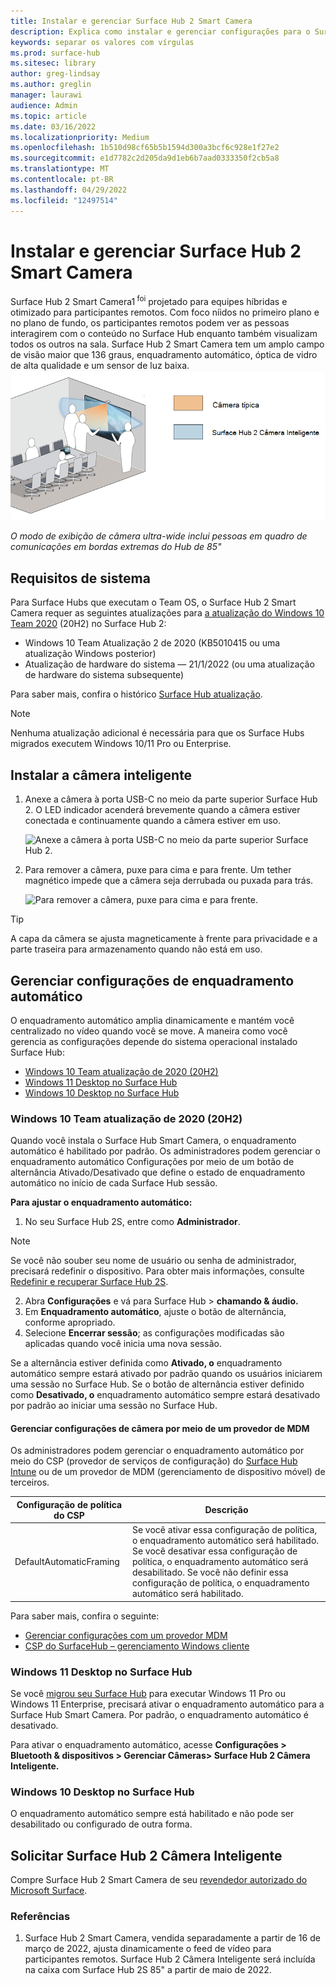 ```yaml
---
title: Instalar e gerenciar Surface Hub 2 Smart Camera
description: Explica como instalar e gerenciar configurações para o Surface Hub 2 Smart Camera.
keywords: separar os valores com vírgulas
ms.prod: surface-hub
ms.sitesec: library
author: greg-lindsay
ms.author: greglin
manager: laurawi
audience: Admin
ms.topic: article
ms.date: 03/16/2022
ms.localizationpriority: Medium
ms.openlocfilehash: 1b510d98cf65b5b1594d300a3bcf6c928e1f27e2
ms.sourcegitcommit: e1d7782c2d205da9d1eb6b7aad0333350f2cb5a8
ms.translationtype: MT
ms.contentlocale: pt-BR
ms.lasthandoff: 04/29/2022
ms.locfileid: "12497514"
---
```

# <a name="install-and-manage-surface-hub-2-smart-camera"></a>Instalar e gerenciar Surface Hub 2 Smart Camera

Surface Hub 2 Smart Camera1<sup> foi</sup> projetado para equipes híbridas e otimizado para participantes remotos. Com foco níidos no primeiro plano e no plano de fundo, os participantes remotos podem ver as pessoas interagirem com o conteúdo no Surface Hub enquanto também visualizam todos os outros na sala. Surface Hub 2 Smart Camera tem um amplo campo de visão maior que 136 graus, enquadramento automático, óptica de vidro de alta qualidade e um sensor de luz baixa.
![O modo de exibição de câmera ultra-wide inclui pessoas em quadro de comunicações em bordas extremas do Hub de 85"](images/surface-hub-2-smart-camera-fov.png)

*O modo de exibição de câmera ultra-wide inclui pessoas em quadro de comunicações em bordas extremas do Hub de 85"*

## <a name="system-requirements"></a>Requisitos de sistema

Para Surface Hubs que executam o Team OS, o Surface Hub 2 Smart Camera requer as seguintes atualizações para [a atualização do Windows 10 Team 2020](surface-hub-2020-update-whats-new.md) (20H2) no Surface Hub 2:

- Windows 10 Team Atualização 2 de 2020 (KB5010415 ou uma atualização Windows posterior)
- Atualização de hardware do sistema — 21/1/2022 (ou uma atualização de hardware do sistema subsequente)

Para saber mais, confira o histórico [Surface Hub atualização](surface-hub-update-history.md).

> [!NOTE]
> Nenhuma atualização adicional é necessária para que os Surface Hubs migrados executem Windows 10/11 Pro ou Enterprise.

## <a name="install-smart-camera"></a>Instalar a câmera inteligente

1. Anexe a câmera à porta USB-C no meio da parte superior Surface Hub 2. O LED indicador acenderá brevemente quando a câmera estiver conectada e continuamente quando a câmera estiver em uso.

     ![Anexe a câmera à porta USB-C no meio da parte superior Surface Hub 2.](images/hub2smartcamera1.png)

2. Para remover a câmera, puxe para cima e para frente. Um tether magnético impede que a câmera seja derrubada ou puxada para trás.

    ![Para remover a câmera, puxe para cima e para frente.](images/hub2smartcamera2.png)

> [!TIP]
> A capa da câmera se ajusta magneticamente à frente para privacidade e a parte traseira para armazenamento quando não está em uso.

## <a name="manage-automatic-framing-settings"></a>Gerenciar configurações de enquadramento automático

O enquadramento automático amplia dinamicamente e mantém você centralizado no vídeo quando você se move. A maneira como você gerencia as configurações depende do sistema operacional instalado Surface Hub:

- [Windows 10 Team atualização de 2020 (20H2)](#windows-10-team-2020-update-20h2)
- [Windows 11 Desktop no Surface Hub](#windows-11-desktop-on-surface-hub)
- [Windows 10 Desktop no Surface Hub](#windows-10-desktop-on-surface-hub)

### <a name="windows-10-team-2020-update-20h2"></a>Windows 10 Team atualização de 2020 (20H2)

Quando você instala o Surface Hub Smart Camera, o enquadramento automático é habilitado por padrão. Os administradores podem gerenciar o enquadramento automático Configurações por meio de um botão de alternância Ativado/Desativado que define o estado de enquadramento automático no início de cada Surface Hub sessão.

**Para ajustar o enquadramento automático:**

1. No seu Surface Hub 2S, entre como **Administrador**.

> [!NOTE]
> Se você não souber seu nome de usuário ou senha de administrador, precisará redefinir o dispositivo. Para obter mais informações, consulte [Redefinir e recuperar Surface Hub 2S](/surface-hub/surface-hub-2s-recover-reset).

2. Abra **Configurações** e vá para Surface Hub > **chamando & áudio.**
3. Em **Enquadramento automático**, ajuste o botão de alternância, conforme apropriado. 
4. Selecione **Encerrar sessão**; as configurações modificadas são aplicadas quando você inicia uma nova sessão. 

Se a alternância estiver definida como **Ativado, o** enquadramento automático sempre estará ativado por padrão quando os usuários iniciarem uma sessão no Surface Hub. Se o botão de alternância estiver definido como **Desativado, o** enquadramento automático sempre estará desativado por padrão ao iniciar uma sessão no Surface Hub.

#### <a name="manage-camera-settings-via-an-mdm-provider"></a>Gerenciar configurações de câmera por meio de um provedor de MDM

Os administradores podem gerenciar o enquadramento automático por meio do CSP (provedor de serviços de configuração) do [Surface Hub Intune](/windows/client-management/mdm/surfacehub-csp) ou de um provedor de MDM (gerenciamento de dispositivo móvel) de terceiros.

|Configuração de política do CSP| Descrição|
|------------------|------------|
|DefaultAutomaticFraming|Se você ativar essa configuração de política, o enquadramento automático será habilitado. Se você desativar essa configuração de política, o enquadramento automático será desabilitado. Se você não definir essa configuração de política, o enquadramento automático será habilitado. |

Para saber mais, confira o seguinte:

- [Gerenciar configurações com um provedor MDM](/surface-hub/manage-settings-with-mdm-for-surface-hub#create-custom-configuration-profile)
- [CSP do SurfaceHub – gerenciamento Windows cliente](/windows/client-management/mdm/surfacehub-csp)

### <a name="windows-11-desktop-on-surface-hub"></a>Windows 11 Desktop no Surface Hub

Se você [migrou seu Surface Hub](surface-hub-2s-migrate-os.md) para executar Windows 11 Pro ou Windows 11 Enterprise, precisará ativar o enquadramento automático para a Surface Hub Smart Camera. Por padrão, o enquadramento automático é desativado.

Para ativar o enquadramento automático, acesse **Configurações > Bluetooth & dispositivos > Gerenciar Câmeras> Surface Hub 2 Câmera Inteligente.**

### <a name="windows-10-desktop-on-surface-hub"></a>Windows 10 Desktop no Surface Hub

O enquadramento automático sempre está habilitado e não pode ser desabilitado ou configurado de outra forma.

## <a name="order-surface-hub-2-smart-camera"></a>Solicitar Surface Hub 2 Câmera Inteligente

Compre Surface Hub 2 Smart Camera de seu [revendedor autorizado do Microsoft Surface](https://www.microsoft.com/surface/business/where-to-buy-microsoft-surface?).

### <a name="references"></a>Referências

1. Surface Hub 2 Smart Camera, vendida separadamente a partir de 16 de março de 2022, ajusta dinamicamente o feed de vídeo para participantes remotos. Surface Hub 2 Câmera Inteligente será incluída na caixa com Surface Hub 2S 85" a partir de maio de 2022.

